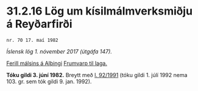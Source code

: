 # 31.2.16 Lög um kísilmálmverksmiðju á Reyðarfirði

`nr. 70 17. maí 1982`

_Íslensk lög 1. nóvember 2017 (útgáfa 147)._

[Ferill málsins á Alþingi](https://www.althingi.is/thingstorf/thingmalalistar-eftir-thingum/ferill/?ltg=104&mnr=279)
[Frumvarp til laga.](https://www.althingi.is/altext/104/s/pdf/0609.pdf)

**Tóku gildi 3. júní 1982.**
Breytt með
[l. 92/1991](https://althingi.is/altext/stjt/1991.092.html) (tóku gildi 1. júlí 1992 nema 103. gr. sem tók gildi 9. jan. 1992).


